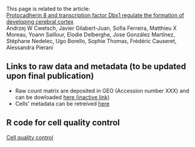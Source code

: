 This page is related to the article:  
[Protocadherin 8 and transcription factor Dbx1 regulate the formation of developing cerebral cortex]()  
Andrzej W Cwetsch, Javier Gilabert-Juan, Sofia Ferreira, Matthieu X Moreau, Yoann Saillour, Elodie Delberghe, Jose González Martínez, Stéphane Nedelec, Ugo Borello, Sophie Thomas, Frédéric Causeret, Alessandra Pierani

## Links to raw data and metadata (to be updated upon final publication)
- Raw count matrix are deposited in GEO (Accession number XXX) and can be dowloaded [here (inactive link)]()  
- Cells' metadata can be retreived [here](https://github.com/fcauseret/septum/tree/main/Metadata)  


## R code for cell quality control
[Cell quality control](./QualityControl/Septum_QC.html)  
